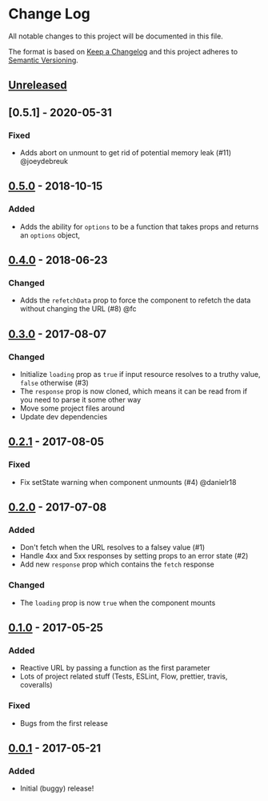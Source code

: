 # Change Log
All notable changes to this project will be documented in this file.

The format is based on [Keep a Changelog](http://keepachangelog.com/en/1.0.0/)
and this project adheres to [Semantic Versioning](http://semver.org/spec/v2.0.0.html).

## [Unreleased]

## [0.5.1] - 2020-05-31
### Fixed
- Adds abort on unmount to get rid of potential memory leak (#11) @joeydebreuk

## [0.5.0] - 2018-10-15
### Added
- Adds the ability for `options` to be a function that takes props and returns
  an `options` object,

## [0.4.0] - 2018-06-23
### Changed
- Adds the `refetchData` prop to force the component to refetch the data without
  changing the URL (#8) @fc

## [0.3.0] - 2017-08-07
### Changed
- Initialize `loading` prop as `true` if input resource resolves to a truthy
  value, `false` otherwise (#3)
- The `response` prop is now cloned, which means it can be read from if you need
  to parse it some other way
- Move some project files around
- Update dev dependencies

## [0.2.1] - 2017-08-05
### Fixed
- Fix setState warning when component unmounts (#4) @danielr18

## [0.2.0] - 2017-07-08
### Added
- Don't fetch when the URL resolves to a falsey value (#1)
- Handle 4xx and 5xx responses by setting props to an error state (#2)
- Add new `response` prop which contains the `fetch` response

### Changed
- The `loading` prop is now `true` when the component mounts

## [0.1.0] - 2017-05-25
### Added
- Reactive URL by passing a function as the first parameter
- Lots of project related stuff (Tests, ESLint, Flow, prettier, travis,
  coveralls)

### Fixed
- Bugs from the first release

## [0.0.1] - 2017-05-21
### Added
- Initial (buggy) release!

[Unreleased]: https://github.com/esphen/fetch-hoc/compare/0.5.0...HEAD
[0.5.0]: https://github.com/esphen/fetch-hoc/compare/v0.4.0...0.5.0
[0.4.0]: https://github.com/esphen/fetch-hoc/compare/0.3.0...v0.4.0
[0.3.0]: https://github.com/esphen/fetch-hoc/compare/0.2.1...0.3.0
[0.2.1]: https://github.com/esphen/fetch-hoc/compare/0.2.0...0.2.1
[0.2.0]: https://github.com/esphen/fetch-hoc/compare/0.1.0...0.2.0
[0.1.0]: https://github.com/esphen/fetch-hoc/compare/0.0.1...0.1.0
[0.0.1]: https://github.com/esphen/fetch-hoc/commit/148b67fdfd0ad40439fc4a8f2e61418fa823441b
